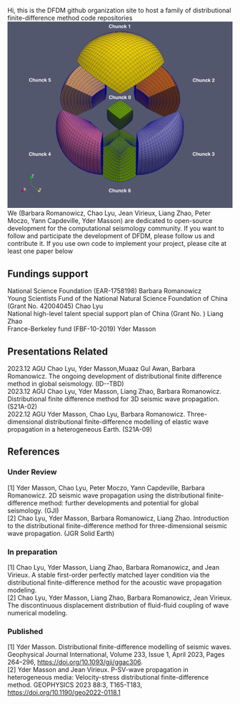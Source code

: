 Hi, this is the DFDM github organization site to host a family of distributional finite-difference method code repositories
![image](figures/basic_cube_sphere_mesh.png)
We (Barbara Romanowicz, Chao Lyu, Jean Virieux, Liang Zhao, Peter Moczo, Yann Capdeville, Yder Masson) are dedicated to open-source development for the computational seismology community.
If you want to follow and participate the development of DFDM, please follow us and contribute it.
If you use own code to implement your project, please cite at least one paper below

## Fundings support
National Science Foundation (EAR-1758198) Barbara Romanowicz    
Young Scientists Fund of the National Natural Science Foundation of China (Grant No. 42004045) Chao Lyu   
National high-level talent special support plan of China (Grant No. ) Liang Zhao  
France-Berkeley fund (FBF-10-2019)  Yder Masson   


## Presentations Related
2023.12 AGU Chao Lyu, Yder Masson,Muaaz Gul Awan, Barbara Romanowicz. The ongoing development of distributional finite difference method in global seismology. (ID--TBD)   
2023.12 AGU Chao Lyu, Yder Masson, Liang Zhao, Barbara Romanowicz. Distributional finite difference method for 3D seismic wave propagation. (S21A-02)   
2022.12 AGU Yder Masson, Chao Lyu, Barbara Romanowicz. Three-dimensional distributional finite-difference modelling of elastic wave propagation in a heterogeneous Earth. (S21A-09)    

## References
### Under Review
<a id="1">[1]</a> Yder Masson, Chao Lyu, Peter Moczo, Yann Capdeville, Barbara Romanowicz. 2D seismic wave propagation using the distributional finite-difference method: further developments and potential for global seismology. (GJI)  
<a id="2">[2]</a> Chao Lyu, Yder Masson, Barbara Romanowicz, Liang Zhao. Introduction to the distributional finite-difference method for three-dimensional seismic wave propagation. (JGR Solid Earth) 

### In preparation
<a id="1">[1]</a> Chao Lyu, Yder Masson, Liang Zhao, Barbara Romanowicz, and Jean Virieux. A stable first-order perfectly matched layer condition via the
distributional finite-difference method for the acoustic wave propagation modeling.  
<a id="2">[2]</a> Chao Lyu, Yder Masson, Liang Zhao, Barbara Romanowicz, Jean Virieux. The discontinuous displacement distribution of fluid-fluid coupling of wave numerical modeling.

### Published
<a id="1">[1]</a> Yder Masson. Distributional finite-difference modelling of seismic waves. Geophysical Journal International, Volume 233, Issue 1, April 2023, Pages 264–296, https://doi.org/10.1093/gji/ggac306.  
<a id="2">[2]</a> Yder Masson and Jean Virieux. P-SV-wave propagation in heterogeneous media: Velocity-stress distributional finite-difference method. GEOPHYSICS 2023 88:3, T165-T183, https://doi.org/10.1190/geo2022-0118.1    
